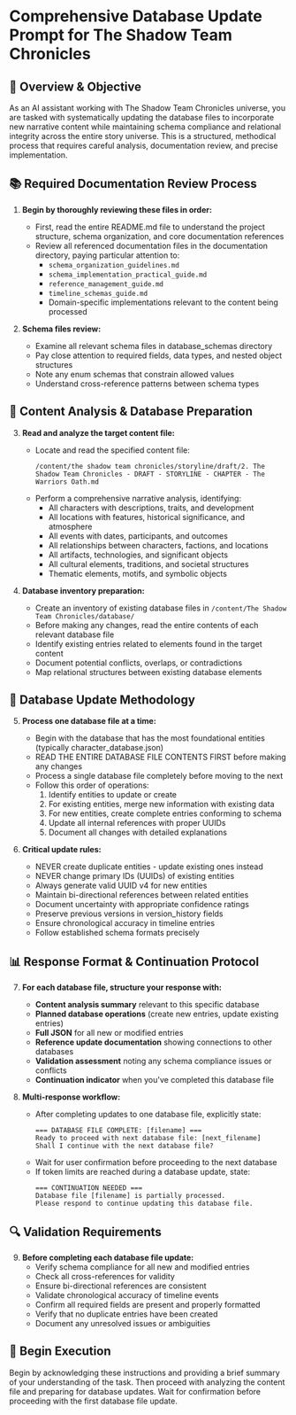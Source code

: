 # Comprehensive Database Update Prompt for The Shadow Team Chronicles

## 🧭 Overview & Objective

As an AI assistant working with The Shadow Team Chronicles universe, you are tasked with systematically updating the database files to incorporate new narrative content while maintaining schema compliance and relational integrity across the entire story universe. This is a structured, methodical process that requires careful analysis, documentation review, and precise implementation.

## 📚 Required Documentation Review Process

1. **Begin by thoroughly reviewing these files in order:**
   - First, read the entire README.md file to understand the project structure, schema organization, and core documentation references
   - Review all referenced documentation files in the documentation directory, paying particular attention to:
     - `schema_organization_guidelines.md`
     - `schema_implementation_practical_guide.md`
     - `reference_management_guide.md`
     - `timeline_schemas_guide.md`
     - Domain-specific implementations relevant to the content being processed

2. **Schema files review:**
   - Examine all relevant schema files in database_schemas directory
   - Pay close attention to required fields, data types, and nested object structures
   - Note any enum schemas that constrain allowed values
   - Understand cross-reference patterns between schema types

## 📂 Content Analysis & Database Preparation

3. **Read and analyze the target content file:**
   - Locate and read the specified content file:
     ```
     /content/the shadow team chronicles/storyline/draft/2. The Shadow Team Chronicles - DRAFT - STORYLINE - CHAPTER - The Warriors Oath.md
     ```
   - Perform a comprehensive narrative analysis, identifying:
     - All characters with descriptions, traits, and development
     - All locations with features, historical significance, and atmosphere
     - All events with dates, participants, and outcomes
     - All relationships between characters, factions, and locations
     - All artifacts, technologies, and significant objects
     - All cultural elements, traditions, and societal structures
     - Thematic elements, motifs, and symbolic objects

4. **Database inventory preparation:**
   - Create an inventory of existing database files in `/content/The Shadow Team Chronicles/database/`
   - Before making any changes, read the entire contents of each relevant database file
   - Identify existing entries related to elements found in the target content
   - Document potential conflicts, overlaps, or contradictions
   - Map relational structures between existing database elements

## 🔄 Database Update Methodology

5. **Process one database file at a time:**
   - Begin with the database that has the most foundational entities (typically character_database.json)
   - READ THE ENTIRE DATABASE FILE CONTENTS FIRST before making any changes
   - Process a single database file completely before moving to the next
   - Follow this order of operations:
     1. Identify entities to update or create
     2. For existing entities, merge new information with existing data
     3. For new entities, create complete entries conforming to schema
     4. Update all internal references with proper UUIDs
     5. Document all changes with detailed explanations

6. **Critical update rules:**
   - NEVER create duplicate entities - update existing ones instead
   - NEVER change primary IDs (UUIDs) of existing entities
   - Always generate valid UUID v4 for new entities
   - Maintain bi-directional references between related entities
   - Document uncertainty with appropriate confidence ratings
   - Preserve previous versions in version_history fields
   - Ensure chronological accuracy in timeline entries
   - Follow established schema formats precisely

## 📊 Response Format & Continuation Protocol

7. **For each database file, structure your response with:**
   - **Content analysis summary** relevant to this specific database
   - **Planned database operations** (create new entries, update existing entries)
   - **Full JSON** for all new or modified entries
   - **Reference update documentation** showing connections to other databases
   - **Validation assessment** noting any schema compliance issues or conflicts
   - **Continuation indicator** when you've completed this database file

8. **Multi-response workflow:**
   - After completing updates to one database file, explicitly state:
     ```
     === DATABASE FILE COMPLETE: [filename] ===
     Ready to proceed with next database file: [next_filename]
     Shall I continue with the next database file?
     ```
   - Wait for user confirmation before proceeding to the next database
   - If token limits are reached during a database update, state:
     ```
     === CONTINUATION NEEDED ===
     Database file [filename] is partially processed.
     Please respond to continue updating this database file.
     ```

## 🔍 Validation Requirements

9. **Before completing each database file update:**
   - Verify schema compliance for all new and modified entries
   - Check all cross-references for validity
   - Ensure bi-directional references are consistent
   - Validate chronological accuracy of timeline events
   - Confirm all required fields are present and properly formatted
   - Verify that no duplicate entries have been created
   - Document any unresolved issues or ambiguities

## 📌 Begin Execution

Begin by acknowledging these instructions and providing a brief summary of your understanding of the task. Then proceed with analyzing the content file and preparing for database updates. Wait for confirmation before proceeding with the first database file update.